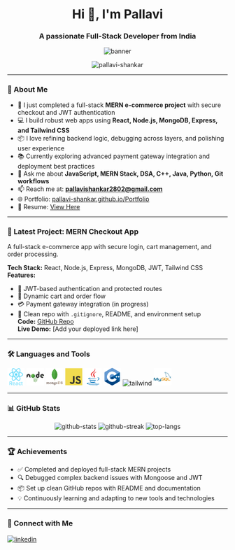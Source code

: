 <h1 align="center">Hi 👋, I'm Pallavi</h1>
<h3 align="center">A passionate Full-Stack Developer from India</h3>

<p align="center">
  <img src="https://www.michaelpage.co.in/sites/michaelpage.co.in/files/legacy/future_of_tech_bloggif.gif" alt="banner" />
</p>

<p align="center">
  <img src="https://komarev.com/ghpvc/?username=pallavi-shankar&label=Profile%20views&color=0e75b6&style=flat" alt="pallavi-shankar" />
</p>

---

### 🌟 About Me

- 🔭 I just completed a full-stack **MERN e-commerce project** with secure checkout and JWT authentication  
- 💻 I build robust web apps using **React, Node.js, MongoDB, Express, and Tailwind CSS**  
- 📦 I love refining backend logic, debugging across layers, and polishing user experience  
- 📚 Currently exploring advanced payment gateway integration and deployment best practices  
- 💬 Ask me about **JavaScript, MERN Stack, DSA, C++, Java, Python, Git workflows**  
- 📫 Reach me at: **pallavishankar2802@gmail.com**  
- 🌐 Portfolio: [pallavi-shankar.github.io/Portfolio](https://pallavi-shankar.github.io/Portfolio/)  
- 📄 Resume: [View Here](https://drive.google.com/drive/folders/1wFw8r0T4QXyz2tfGLcwFFMinM4R1Q5kN)

---

### 🚀 Latest Project: MERN Checkout App

A full-stack e-commerce app with secure login, cart management, and order processing.

**Tech Stack:** React, Node.js, Express, MongoDB, JWT, Tailwind CSS  
**Features:**
- 🔐 JWT-based authentication and protected routes  
- 🛒 Dynamic cart and order flow  
- 💳 Payment gateway integration (in progress)  
- 📁 Clean repo with `.gitignore`, README, and environment setup  
**Code:** [GitHub Repo](https://github.com/pallavi-shankar/your-repo-name)  
**Live Demo:** [Add your deployed link here]

---

### 🛠️ Languages and Tools

<p align="left">
  <img src="https://raw.githubusercontent.com/devicons/devicon/master/icons/react/react-original-wordmark.svg" alt="react" width="40" height="40"/>
  <img src="https://raw.githubusercontent.com/devicons/devicon/master/icons/nodejs/nodejs-original-wordmark.svg" alt="nodejs" width="40" height="40"/>
  <img src="https://raw.githubusercontent.com/devicons/devicon/master/icons/mongodb/mongodb-original-wordmark.svg" alt="mongodb" width="40" height="40"/>
  <img src="https://raw.githubusercontent.com/devicons/devicon/master/icons/javascript/javascript-original.svg" alt="javascript" width="40" height="40"/>
  <img src="https://raw.githubusercontent.com/devicons/devicon/master/icons/java/java-original.svg" alt="java" width="40" height="40"/>
  <img src="https://raw.githubusercontent.com/devicons/devicon/master/icons/cplusplus/cplusplus-original.svg" alt="cplusplus" width="40" height="40"/>
  <img src="https://www.vectorlogo.zone/logos/tailwindcss/tailwindcss-icon.svg" alt="tailwind" width="40" height="40"/>
  <img src="https://raw.githubusercontent.com/devicons/devicon/master/icons/mysql/mysql-original-wordmark.svg" alt="mysql" width="40" height="40"/>
</p>

---

### 📊 GitHub Stats

<p align="center">
  <img src="https://github-readme-stats.vercel.app/api?username=pallavi-shankar&show_icons=true&locale=en" alt="github-stats" />
  <img src="https://github-readme-streak-stats.herokuapp.com/?user=pallavi-shankar" alt="github-streak" />
  <img src="https://github-readme-stats.vercel.app/api/top-langs?username=pallavi-shankar&show_icons=true&locale=en&layout=compact" alt="top-langs" />
</p>

---

### 🏆 Achievements

- ✅ Completed and deployed full-stack MERN projects  
- 🔍 Debugged complex backend issues with Mongoose and JWT  
- 📦 Set up clean GitHub repos with README and documentation  
- 💡 Continuously learning and adapting to new tools and technologies  

---

### 🤝 Connect with Me

<p align="left">
  <a href="https://linkedin.com/in/pallavi-shankar-" target="blank">
    <img align="center" src="https://raw.githubusercontent.com/rahuldkjain/github-profile-readme-generator/master/src/images/icons/Social/linked-in-alt.svg" alt="linkedin" height="30" width="40" />
  </a>
</p>
